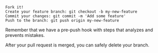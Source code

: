 
    Fork it!
    Create your feature branch: git checkout -b my-new-feature
    Commit your changes: git commit -m 'Add some feature'
    Push to the branch: git push origin my-new-feature

Remember that we have a pre-push hook with steps that analyzes and prevents mistakes.

After your pull request is merged, you can safely delete your branch.